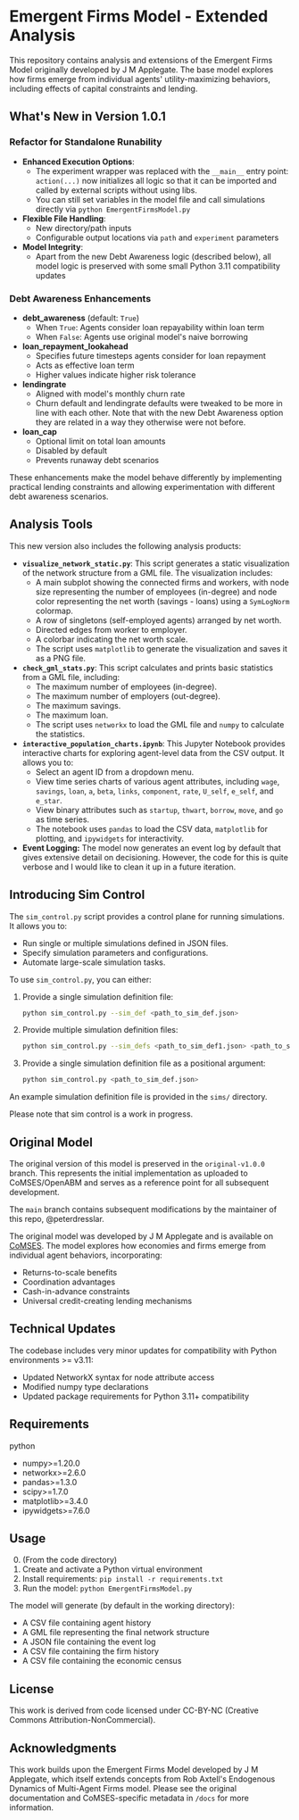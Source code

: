 # Emergent Firms Model - Extended Analysis

This repository contains analysis and extensions of the Emergent Firms Model originally developed by J M Applegate. The base model explores how firms emerge from individual agents' utility-maximizing behaviors, including effects of capital constraints and lending.

## What's New in Version 1.0.1

### Refactor for Standalone Runability

- **Enhanced Execution Options**: 
  - The experiment wrapper was replaced with the `__main__` entry point: `action(...)` now initializes all logic so that it can be imported and called by external scripts without using libs.
  - You can still set variables in the model file and call simulations directly via `python EmergentFirmsModel.py` 
- **Flexible File Handling**:
  - New directory/path inputs
  - Configurable output locations via `path` and `experiment` parameters
- **Model Integrity**:
  - Apart from the new Debt Awareness logic (described below), all model logic is preserved with some small Python 3.11 compatibility updates

### Debt Awareness Enhancements

- **debt_awareness** (default: `True`)
  - When `True`: Agents consider loan repayability within loan term
  - When `False`: Agents use original model's naive borrowing
- **loan_repayment_lookahead**
  - Specifies future timesteps agents consider for loan repayment
  - Acts as effective loan term
  - Higher values indicate higher risk tolerance
- **lendingrate**
  - Aligned with model's monthly churn rate
  - Churn default and lendingrate defaults were tweaked to be more in line with each other. Note that with the new Debt Awareness option they are related in a way they otherwise were not before.
- **loan_cap**
  - Optional limit on total loan amounts
  - Disabled by default
  - Prevents runaway debt scenarios

These enhancements make the model behave differently by implementing practical lending constraints and allowing experimentation with different debt awareness scenarios.

## Analysis Tools

This new version also includes the following analysis products:

- **`visualize_network_static.py`**: This script generates a static visualization of the network structure from a GML file. The visualization includes:
    - A main subplot showing the connected firms and workers, with node size representing the number of employees (in-degree) and node color representing the net worth (savings - loans) using a `SymLogNorm` colormap.
    - A row of singletons (self-employed agents) arranged by net worth.
    - Directed edges from worker to employer.
    - A colorbar indicating the net worth scale.
    - The script uses `matplotlib` to generate the visualization and saves it as a PNG file.
- **`check_gml_stats.py`**: This script calculates and prints basic statistics from a GML file, including:
    - The maximum number of employees (in-degree).
    - The maximum number of employers (out-degree).
    - The maximum savings.
    - The maximum loan.
    - The script uses `networkx` to load the GML file and `numpy` to calculate the statistics.
- **`interactive_population_charts.ipynb`**: This Jupyter Notebook provides interactive charts for exploring agent-level data from the CSV output. It allows you to:
    - Select an agent ID from a dropdown menu.
    - View time series charts of various agent attributes, including `wage`, `savings`, `loan`, `a`, `beta`, `links`, `component`, `rate`, `U_self`, `e_self`, and `e_star`.
    - View binary attributes such as `startup`, `thwart`, `borrow`, `move`, and `go` as time series.
    - The notebook uses `pandas` to load the CSV data, `matplotlib` for plotting, and `ipywidgets` for interactivity.
- **Event Logging:** The model now generates an event log by default that gives extensive detail on decisioning. However, the code for this is quite verbose and I would like to clean it up in a future iteration.

## Introducing Sim Control

The `sim_control.py` script provides a control plane for running simulations. It allows you to:

- Run single or multiple simulations defined in JSON files.
- Specify simulation parameters and configurations.
- Automate large-scale simulation tasks.

To use `sim_control.py`, you can either:

1.  Provide a single simulation definition file:
    ```bash
    python sim_control.py --sim_def <path_to_sim_def.json>
    ```
2.  Provide multiple simulation definition files:
    ```bash
    python sim_control.py --sim_defs <path_to_sim_def1.json> <path_to_sim_def2.json> ...
    ```
3.  Provide a single simulation definition file as a positional argument:
    ```bash
    python sim_control.py <path_to_sim_def.json>
    ```

An example simulation definition file is provided in the `sims/` directory.

Please note that sim control is a work in progress.

## Original Model

The original version of this model is preserved in the `original-v1.0.0` branch. This represents the initial implementation as uploaded to CoMSES/OpenABM and serves as a reference point for all subsequent development. 

The `main` branch contains subsequent modifications by the maintainer of this repo, @peterdresslar.

The original model was developed by J M Applegate and is available on [CoMSES](https://www.comses.net). The model explores how economies and firms emerge from individual agent behaviors, incorporating:
- Returns-to-scale benefits
- Coordination advantages
- Cash-in-advance constraints
- Universal credit-creating lending mechanisms

## Technical Updates
The codebase includes very minor updates for compatibility with Python environments >= v3.11:
- Updated NetworkX syntax for node attribute access
- Modified numpy type declarations
- Updated package requirements for Python 3.11+ compatibility

## Requirements
python
- numpy>=1.20.0
- networkx>=2.6.0
- pandas>=1.3.0
- scipy>=1.7.0
- matplotlib>=3.4.0
- ipywidgets>=7.6.0

## Usage
0. (From the code directory)
1. Create and activate a Python virtual environment
2. Install requirements: `pip install -r requirements.txt`
3. Run the model: `python EmergentFirmsModel.py`

The model will generate (by default in the working directory):
- A CSV file containing agent history
- A GML file representing the final network structure
- A JSON file containing the event log
- A CSV file containing the firm history
- A CSV file containing the economic census

## License
This work is derived from code licensed under CC-BY-NC (Creative Commons Attribution-NonCommercial).

## Acknowledgments
This work builds upon the Emergent Firms Model developed by J M Applegate, which itself extends concepts from Rob Axtell's Endogenous Dynamics of Multi-Agent Firms model. Please see the original documentation and CoMSES-specific metadata in `/docs` for more information.
